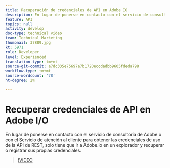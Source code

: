 ```yaml
---
title: Recuperación de credenciales de API en Adobe IO
description: En lugar de ponerse en contacto con el servicio de consultoría de Adobe o con el Servicio de atención al cliente para obtener las credenciales de uso de la API de REST, solo tiene que ir a Adobe.io en un explorador y recuperar o registrar sus propias credenciales.
feature: API
topics: null
activity: develop
doc-type: technical video
team: Technical Marketing
thumbnail: 37889.jpg
kt: 5971
role: Developer
level: Experienced
translation-type: tm+mt
source-git-commit: a7dc335e75697a7b1720eccdadbb9605fdeda798
workflow-type: tm+mt
source-wordcount: '78'
ht-degree: 2%

---
```



# Recuperar credenciales de API en Adobe I/O

En lugar de ponerse en contacto con el servicio de consultoría de Adobe o con el Servicio de atención al cliente para obtener las credenciales de uso de la API de REST, solo tiene que ir a Adobe.io en un explorador y recuperar o registrar sus propias credenciales.

>[!VIDEO](https://video.tv.adobe.com/v/37889/?quality=12&learn=on)
